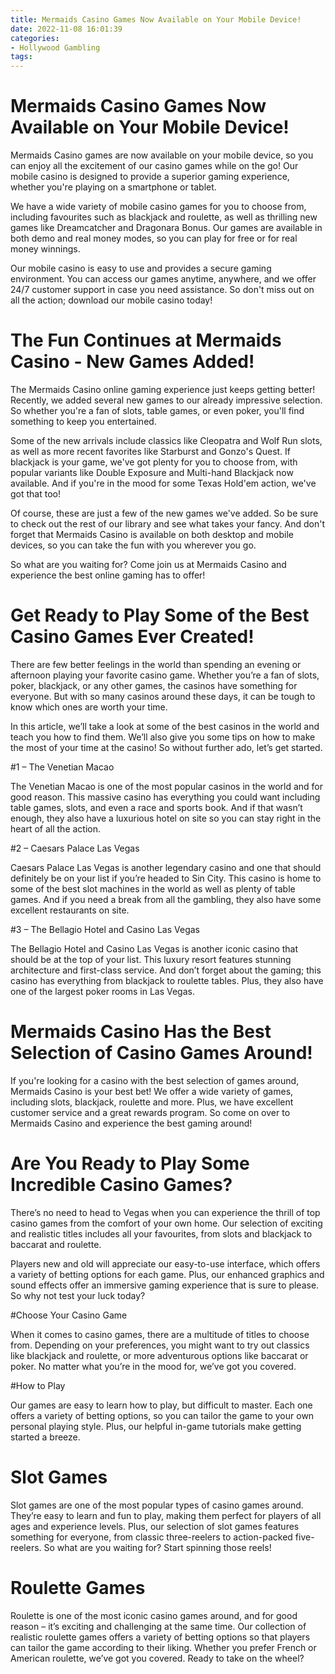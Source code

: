 ```yaml
---
title: Mermaids Casino Games Now Available on Your Mobile Device!
date: 2022-11-08 16:01:39
categories:
- Hollywood Gambling
tags:
---
```



#  Mermaids Casino Games Now Available on Your Mobile Device!

 Mermaids Casino games are now available on your mobile device, so you can enjoy all the excitement of our casino games while on the go! Our mobile casino is designed to provide a superior gaming experience, whether you're playing on a smartphone or tablet.

We have a wide variety of mobile casino games for you to choose from, including favourites such as blackjack and roulette, as well as thrilling new games like Dreamcatcher and Dragonara Bonus. Our games are available in both demo and real money modes, so you can play for free or for real money winnings.

Our mobile casino is easy to use and provides a secure gaming environment. You can access our games anytime, anywhere, and we offer 24/7 customer support in case you need assistance. So don't miss out on all the action; download our mobile casino today!

#  The Fun Continues at Mermaids Casino - New Games Added!

The Mermaids Casino online gaming experience just keeps getting better! Recently, we added several new games to our already impressive selection. So whether you're a fan of slots, table games, or even poker, you'll find something to keep you entertained.

Some of the new arrivals include classics like Cleopatra and Wolf Run slots, as well as more recent favorites like Starburst and Gonzo's Quest. If blackjack is your game, we've got plenty for you to choose from, with popular variants like Double Exposure and Multi-hand Blackjack now available. And if you're in the mood for some Texas Hold'em action, we've got that too!

Of course, these are just a few of the new games we've added. So be sure to check out the rest of our library and see what takes your fancy. And don't forget that Mermaids Casino is available on both desktop and mobile devices, so you can take the fun with you wherever you go.

So what are you waiting for? Come join us at Mermaids Casino and experience the best online gaming has to offer!

#  Get Ready to Play Some of the Best Casino Games Ever Created!

There are few better feelings in the world than spending an evening or afternoon playing your favorite casino game. Whether you’re a fan of slots, poker, blackjack, or any other games, the casinos have something for everyone. But with so many casinos around these days, it can be tough to know which ones are worth your time.

In this article, we’ll take a look at some of the best casinos in the world and teach you how to find them. We’ll also give you some tips on how to make the most of your time at the casino! So without further ado, let’s get started.

#1 – The Venetian Macao

The Venetian Macao is one of the most popular casinos in the world and for good reason. This massive casino has everything you could want including table games, slots, and even a race and sports book. And if that wasn’t enough, they also have a luxurious hotel on site so you can stay right in the heart of all the action.

#2 – Caesars Palace Las Vegas

Caesars Palace Las Vegas is another legendary casino and one that should definitely be on your list if you’re headed to Sin City. This casino is home to some of the best slot machines in the world as well as plenty of table games. And if you need a break from all the gambling, they also have some excellent restaurants on site.

#3 – The Bellagio Hotel and Casino Las Vegas

The Bellagio Hotel and Casino Las Vegas is another iconic casino that should be at the top of your list. This luxury resort features stunning architecture and first-class service. And don’t forget about the gaming; this casino has everything from blackjack to roulette tables. Plus, they also have one of the largest poker rooms in Las Vegas.

#  Mermaids Casino Has the Best Selection of Casino Games Around!

If you're looking for a casino with the best selection of games around, Mermaids Casino is your best bet! We offer a wide variety of games, including slots, blackjack, roulette and more. Plus, we have excellent customer service and a great rewards program. So come on over to Mermaids Casino and experience the best gaming around!

#  Are You Ready to Play Some Incredible Casino Games?

There’s no need to head to Vegas when you can experience the thrill of top casino games from the comfort of your own home. Our selection of exciting and realistic titles includes all your favourites, from slots and blackjack to baccarat and roulette.

Players new and old will appreciate our easy-to-use interface, which offers a variety of betting options for each game. Plus, our enhanced graphics and sound effects offer an immersive gaming experience that is sure to please. So why not test your luck today?

#Choose Your Casino Game

When it comes to casino games, there are a multitude of titles to choose from. Depending on your preferences, you might want to try out classics like blackjack and roulette, or more adventurous options like baccarat or poker. No matter what you’re in the mood for, we’ve got you covered.

#How to Play

Our games are easy to learn how to play, but difficult to master. Each one offers a variety of betting options, so you can tailor the game to your own personal playing style. Plus, our helpful in-game tutorials make getting started a breeze.

# Slot Games

Slot games are one of the most popular types of casino games around. They’re easy to learn and fun to play, making them perfect for players of all ages and experience levels. Plus, our selection of slot games features something for everyone, from classic three-reelers to action-packed five-reelers. So what are you waiting for? Start spinning those reels!

# Roulette Games

Roulette is one of the most iconic casino games around, and for good reason – it’s exciting and challenging at the same time. Our collection of realistic roulette games offers a variety of betting options so that players can tailor the game according to their liking. Whether you prefer French or American roulette, we’ve got you covered. Ready to take on the wheel?